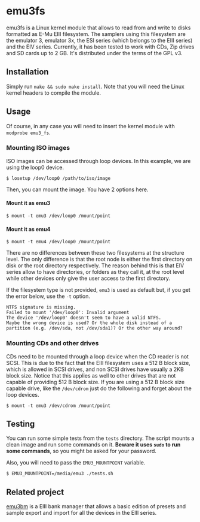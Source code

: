 # emu3fs

emu3fs is a Linux kernel module that allows to read from and write to disks formatted as E-Mu EIII filesystem. The samplers using this filesystem are the emulator 3, emulator 3x, the ESI series (which belongs to the EIII series) and the EIV series.
Currently, it has been tested to work with CDs, Zip drives and SD cards up to 2 GB.
It's distributed under the terms of the GPL v3.

## Installation

Simply run `make && sudo make install`.
Note that you will need the Linux kernel headers to compile the module.

## Usage

Of course, in any case you will need to insert the kernel module with `modprobe emu3_fs`.

### Mounting ISO images

ISO images can be accessed through loop devices. In this example, we are using the loop0 device.

```
$ losetup /dev/loop0 /path/to/iso/image
```

Then, you can mount the image. You have 2 options here.

#### Mount it as emu3

```
$ mount -t emu3 /dev/loop0 /mount/point
```

#### Mount it as emu4

```
$ mount -t emu4 /dev/loop0 /mount/point
```

There are no differences between these two filesystems at the structure level. The only difference is that the root node is either the first directory on disk or the root directory respectively. The reason behind this is that EIV series allow to have directories, or folders as they call it, at the root level while other devices only give the user access to the first directory.

If the filesystem type is not provided, `emu3` is used as default but, if you get the error below, use the `-t` option.

```
NTFS signature is missing.
Failed to mount '/dev/loop0': Invalid argument
The device '/dev/loop0' doesn't seem to have a valid NTFS.
Maybe the wrong device is used? Or the whole disk instead of a
partition (e.g. /dev/sda, not /dev/sda1)? Or the other way around?
```

### Mounting CDs and other drives

CDs need to be mounted through a loop device when the CD reader is not SCSI. This is due to the fact that the EIII filesystem uses a 512 B block size, which is allowed in SCSI drives, and non SCSI drives have usually a 2KB block size. Notice that this applies as well to other drives that are not capable of providing 512 B block size.
If you are using a 512 B block size capable drive, like the `/dev/cdrom` just do the following and forget about the loop devices.

```
$ mount -t emu3 /dev/cdrom /mount/point
```

## Testing

You can run some simple tests from the `tests` directory. The script mounts a clean image and run some commands on it. **Beware it uses `sudo` to run some commands**, so you might be asked for your password.

Also, you will need to pass the `EMU3_MOUNTPOINT` variable.

```
$ EMU3_MOUNTPOINT=/media/emu3 ./tests.sh
```

## Related project

[emu3bm](https://github.com/dagargo/emu3bm) is a EIII bank manager that allows a basic edition of presets and sample export and import for all the devices in the EIII series.

